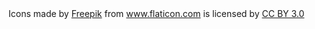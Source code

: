 <div>Icons made by <a href="http://www.freepik.com" title="Freepik">Freepik</a> from <a
href="http://www.flaticon.com" title="Flaticon">www.flaticon.com</a>             is licensed by <a
href="http://creativecommons.org/licenses/by/3.0/" title="Creative Commons BY 3.0">CC BY
3.0</a></div>
